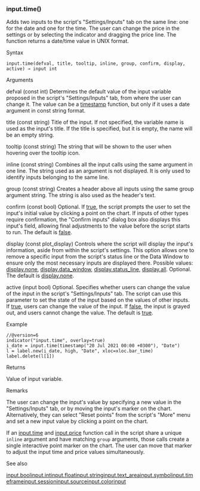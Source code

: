 ### input.time()

Adds two inputs to the script's "Settings/Inputs" tab on the same line: one for the date and one for the time. The user can change the price in the settings or by selecting the indicator and dragging the price line. The function returns a date/time value in UNIX format.

Syntax

```
input.time(defval, title, tooltip, inline, group, confirm, display, active) → input int
```

Arguments

defval (const int) Determines the default value of the input variable proposed in the script's "Settings/Inputs" tab, from where the user can change it. The value can be a [timestamp](#fun_timestamp) function, but only if it uses a date argument in const string format.

title (const string) Title of the input. If not specified, the variable name is used as the input's title. If the title is specified, but it is empty, the name will be an empty string.

tooltip (const string) The string that will be shown to the user when hovering over the tooltip icon.

inline (const string) Combines all the input calls using the same argument in one line. The string used as an argument is not displayed. It is only used to identify inputs belonging to the same line.

group (const string) Creates a header above all inputs using the same group argument string. The string is also used as the header's text.

confirm (const bool) Optional. If [true](#const_true), the script prompts the user to set the input's initial value by clicking a point on the chart. If inputs of other types require confirmation, the "Confirm inputs" dialog box also displays this input's field, allowing final adjustments to the value before the script starts to run. The default is [false](#const_false).

display (const plot\_display) Controls where the script will display the input's information, aside from within the script's settings. This option allows one to remove a specific input from the script's status line or the Data Window to ensure only the most necessary inputs are displayed there. Possible values: [display.none](#const_display.none), [display.data\_window](#const_display.data_window), [display.status\_line](#const_display.status_line), [display.all](#const_display.all). Optional. The default is [display.none](#const_display.none).

active (input bool) Optional. Specifies whether users can change the value of the input in the script's "Settings/Inputs" tab. The script can use this parameter to set the state of the input based on the values of other inputs. If [true](#const_true), users can change the value of the input. If [false](#const_false), the input is grayed out, and users cannot change the value. The default is [true](#const_true).

Example

```
//@version=6  
indicator("input.time", overlay=true)  
i_date = input.time(timestamp("20 Jul 2021 00:00 +0300"), "Date")  
l = label.new(i_date, high, "Date", xloc=xloc.bar_time)  
label.delete(l[1])
```

Returns

Value of input variable.

Remarks

The user can change the input's value by specifying a new value in the "Settings/Inputs" tab, or by moving the input's marker on the chart. Alternatively, they can select "Reset points" from the script's "More" menu and set a new input value by clicking a point on the chart.

If an [input.time](#fun_input.time) and [input.price](#fun_input.price) function call in the script share a unique `inline` argument and have matching `group` arguments, those calls create a single interactive point marker on the chart. The user can move that marker to adjust the input time and price values simultaneously.

See also

[input.bool](#fun_input.bool)[input.int](#fun_input.int)[input.float](#fun_input.float)[input.string](#fun_input.string)[input.text\_area](#fun_input.text_area)[input.symbol](#fun_input.symbol)[input.timeframe](#fun_input.timeframe)[input.session](#fun_input.session)[input.source](#fun_input.source)[input.color](#fun_input.color)[input](#fun_input)
